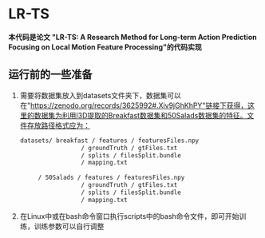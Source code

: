 # LR-TS
**本代码是论文 "LR-TS: A Research Method for Long-term Action Prediction Focusing on Local Motion Feature Processing"的代码实现**
## 运行前的一些准备

1. 需要将数据集放入到datasets文件夹下，数据集可以在"https://zenodo.org/records/3625992#.Xiv9jGhKhPY"链接下获得，这里的数据集为利用I3D提取的Breakfast数据集和50Salads数据集的特征。文件存放路径格式应为：

   ```txt
   datasets/ breakfast / features / featuresFiles.npy
   					/ groundTruth / gtFiles.txt
   					/ splits / filesSplit.bundle
   					/ mapping.txt
   					
   		/ 50Salads / features / featuresFiles.npy
   					/ groundTruth / gtFiles.txt
   					/ splits / filesSplit.bundle
   					/ mapping.txt
   ```

2. 在Linux中或在bash命令窗口执行scripts中的bash命令文件，即可开始训练，训练参数可以自行调整
